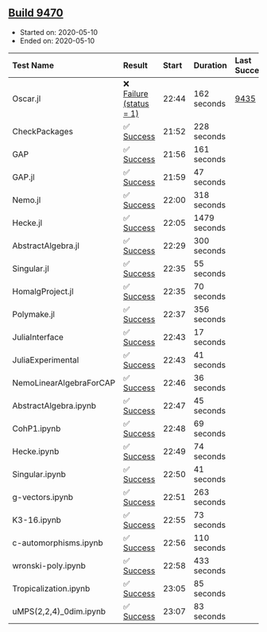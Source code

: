 ## [Build 9470](https://oscarci.mathematik.uni-kl.de/job/oscar/9470/)

* Started on: 2020-05-10
* Ended on: 2020-05-10

| Test Name    | Result | Start | Duration | Last Success | First Failure |
|:-------------|:-------|:------|:---------|:-------------|:--------------|
| Oscar.jl | ❌ [Failure (status = 1)](https://oscarci.mathematik.uni-kl.de/job/oscar/9470/artifact/logs/build-9470/Oscar.jl.log) | 22:44 | 162 seconds | [9435](https://oscarci.mathematik.uni-kl.de/job/oscar/9435/) | [9436](https://oscarci.mathematik.uni-kl.de/job/oscar/9436/) |
| CheckPackages | ✅ [Success](https://oscarci.mathematik.uni-kl.de/job/oscar/9470/artifact/logs/build-9470/CheckPackages.log) | 21:52 | 228 seconds |  |  |
| GAP | ✅ [Success](https://oscarci.mathematik.uni-kl.de/job/oscar/9470/artifact/logs/build-9470/GAP.log) | 21:56 | 161 seconds |  |  |
| GAP.jl | ✅ [Success](https://oscarci.mathematik.uni-kl.de/job/oscar/9470/artifact/logs/build-9470/GAP.jl.log) | 21:59 | 47 seconds |  |  |
| Nemo.jl | ✅ [Success](https://oscarci.mathematik.uni-kl.de/job/oscar/9470/artifact/logs/build-9470/Nemo.jl.log) | 22:00 | 318 seconds |  |  |
| Hecke.jl | ✅ [Success](https://oscarci.mathematik.uni-kl.de/job/oscar/9470/artifact/logs/build-9470/Hecke.jl.log) | 22:05 | 1479 seconds |  |  |
| AbstractAlgebra.jl | ✅ [Success](https://oscarci.mathematik.uni-kl.de/job/oscar/9470/artifact/logs/build-9470/AbstractAlgebra.jl.log) | 22:29 | 300 seconds |  |  |
| Singular.jl | ✅ [Success](https://oscarci.mathematik.uni-kl.de/job/oscar/9470/artifact/logs/build-9470/Singular.jl.log) | 22:35 | 55 seconds |  |  |
| HomalgProject.jl | ✅ [Success](https://oscarci.mathematik.uni-kl.de/job/oscar/9470/artifact/logs/build-9470/HomalgProject.jl.log) | 22:35 | 70 seconds |  |  |
| Polymake.jl | ✅ [Success](https://oscarci.mathematik.uni-kl.de/job/oscar/9470/artifact/logs/build-9470/Polymake.jl.log) | 22:37 | 356 seconds |  |  |
| JuliaInterface | ✅ [Success](https://oscarci.mathematik.uni-kl.de/job/oscar/9470/artifact/logs/build-9470/JuliaInterface.log) | 22:43 | 17 seconds |  |  |
| JuliaExperimental | ✅ [Success](https://oscarci.mathematik.uni-kl.de/job/oscar/9470/artifact/logs/build-9470/JuliaExperimental.log) | 22:43 | 41 seconds |  |  |
| NemoLinearAlgebraForCAP | ✅ [Success](https://oscarci.mathematik.uni-kl.de/job/oscar/9470/artifact/logs/build-9470/NemoLinearAlgebraForCAP.log) | 22:46 | 36 seconds |  |  |
| AbstractAlgebra.ipynb | ✅ [Success](https://oscarci.mathematik.uni-kl.de/job/oscar/9470/artifact/logs/build-9470/AbstractAlgebra.ipynb.log) | 22:47 | 45 seconds |  |  |
| CohP1.ipynb | ✅ [Success](https://oscarci.mathematik.uni-kl.de/job/oscar/9470/artifact/logs/build-9470/CohP1.ipynb.log) | 22:48 | 69 seconds |  |  |
| Hecke.ipynb | ✅ [Success](https://oscarci.mathematik.uni-kl.de/job/oscar/9470/artifact/logs/build-9470/Hecke.ipynb.log) | 22:49 | 74 seconds |  |  |
| Singular.ipynb | ✅ [Success](https://oscarci.mathematik.uni-kl.de/job/oscar/9470/artifact/logs/build-9470/Singular.ipynb.log) | 22:50 | 41 seconds |  |  |
| g-vectors.ipynb | ✅ [Success](https://oscarci.mathematik.uni-kl.de/job/oscar/9470/artifact/logs/build-9470/g-vectors.ipynb.log) | 22:51 | 263 seconds |  |  |
| K3-16.ipynb | ✅ [Success](https://oscarci.mathematik.uni-kl.de/job/oscar/9470/artifact/logs/build-9470/K3-16.ipynb.log) | 22:55 | 73 seconds |  |  |
| c-automorphisms.ipynb | ✅ [Success](https://oscarci.mathematik.uni-kl.de/job/oscar/9470/artifact/logs/build-9470/c-automorphisms.ipynb.log) | 22:56 | 110 seconds |  |  |
| wronski-poly.ipynb | ✅ [Success](https://oscarci.mathematik.uni-kl.de/job/oscar/9470/artifact/logs/build-9470/wronski-poly.ipynb.log) | 22:58 | 433 seconds |  |  |
| Tropicalization.ipynb | ✅ [Success](https://oscarci.mathematik.uni-kl.de/job/oscar/9470/artifact/logs/build-9470/Tropicalization.ipynb.log) | 23:05 | 85 seconds |  |  |
| uMPS(2,2,4)_0dim.ipynb | ✅ [Success](https://oscarci.mathematik.uni-kl.de/job/oscar/9470/artifact/logs/build-9470/uMPS-2-2-4-_0dim.ipynb.log) | 23:07 | 83 seconds |  |  |
